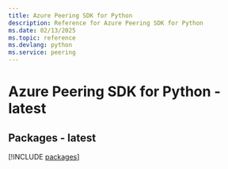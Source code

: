 ```yaml
---
title: Azure Peering SDK for Python
description: Reference for Azure Peering SDK for Python
ms.date: 02/13/2025
ms.topic: reference
ms.devlang: python
ms.service: peering
---
```

# Azure Peering SDK for Python - latest
## Packages - latest
[!INCLUDE [packages](peering-index.md)]